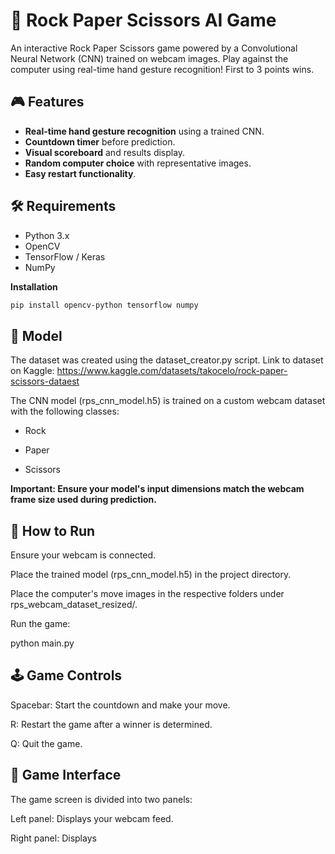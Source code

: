 # 🖖 Rock Paper Scissors AI Game

An interactive Rock Paper Scissors game powered by a Convolutional Neural Network (CNN) trained on webcam images. Play against the computer using real-time hand gesture recognition! First to 3 points wins.

## 🎮 Features

* **Real-time hand gesture recognition** using a trained CNN.
* **Countdown timer** before prediction.
* **Visual scoreboard** and results display.
* **Random computer choice** with representative images.
* **Easy restart functionality**.


## 🛠️ Requirements

* Python 3.x
* OpenCV
* TensorFlow / Keras
* NumPy

**Installation**

```bash
pip install opencv-python tensorflow numpy
```

## 🧠 Model
The dataset was created using the dataset_creator.py script.
Link to dataset on Kaggle: https://www.kaggle.com/datasets/takocelo/rock-paper-scissors-dataest

The CNN model (rps_cnn_model.h5) is trained on a custom webcam dataset with the following classes:

* Rock

* Paper

* Scissors

**Important: Ensure your model's input dimensions match the webcam frame size used during prediction.**

## 🚀 How to Run
Ensure your webcam is connected.

Place the trained model (rps_cnn_model.h5) in the project directory.

Place the computer's move images in the respective folders under rps_webcam_dataset_resized/.

Run the game:

python main.py

## 🕹️ Game Controls
Spacebar: Start the countdown and make your move.

R: Restart the game after a winner is determined.

Q: Quit the game.

## 👀 Game Interface
The game screen is divided into two panels:

Left panel: Displays your webcam feed.

Right panel: Displays